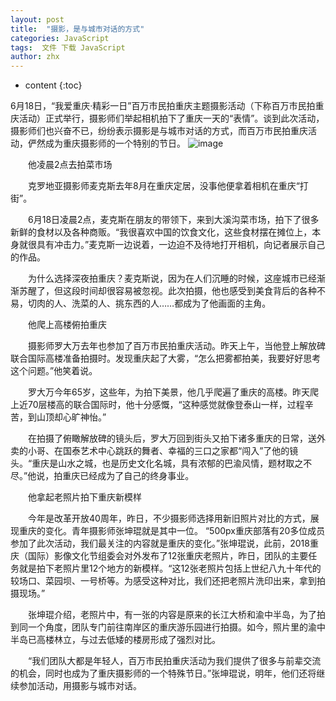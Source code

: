 ```yaml
---
layout: post
title:  "摄影，是与城市对话的方式"
categories: JavaScript
tags:  文件 下载 JavaScript
author: zhx
---
```


* content
{:toc}

6月18日，“我爱重庆·精彩一日”百万市民拍重庆主题摄影活动（下称百万市民拍重庆活动）正式举行，摄影师们举起相机拍下了重庆一天的“表情”。谈到此次活动，摄影师们也兴奋不已，纷纷表示摄影是与城市对话的方式，而百万市民拍重庆活动，俨然成为重庆摄影师的一个特别的节日。
![image](https://github.com/lanhua123/lanhua123.github.io/raw/master/4.jpg)

　　他凌晨2点去拍菜市场

　　克罗地亚摄影师麦克斯去年8月在重庆定居，没事他便拿着相机在重庆“打街”。

　　6月18日凌晨2点，麦克斯在朋友的带领下，来到大溪沟菜市场，拍下了很多新鲜的食材以及各种商贩。“我很喜欢中国的饮食文化，这些食材摆在摊位上，本身就很具有冲击力。”麦克斯一边说着，一边迫不及待地打开相机，向记者展示自己的作品。

　　为什么选择深夜拍重庆？麦克斯说，因为在人们沉睡的时候，这座城市已经渐渐苏醒了，但这段时间却很容易被忽视。此次拍摄，他也感受到美食背后的各种不易，切肉的人、洗菜的人、挑东西的人……都成为了他画面的主角。

　　他爬上高楼俯拍重庆

　　摄影师罗大万去年也参加了百万市民拍重庆活动。昨天上午，当他登上解放碑联合国际高楼准备拍摄时。发现重庆起了大雾，“怎么把雾都拍美，我要好好思考这个问题。”他笑着说。

　　罗大万今年65岁，这些年，为拍下美景，他几乎爬遍了重庆的高楼。昨天爬上近70层楼高的联合国际时，他十分感慨，“这种感觉就像登泰山一样，过程辛苦，到山顶却心旷神怡。”

　　在拍摄了俯瞰解放碑的镜头后，罗大万回到街头又拍下诸多重庆的日常，送外卖的小哥、在国泰艺术中心跳跃的舞者、幸福的三口之家都“闯入”了他的镜头。“重庆是山水之城，也是历史文化名城，具有浓郁的巴渝风情，题材取之不尽。”他说，拍重庆已经成为了自己的终身事业。

　　他拿起老照片拍下重庆新模样

　　今年是改革开放40周年，昨日，不少摄影师选择用新旧照片对比的方式，展现重庆的变化。青年摄影师张坤琨就是其中一位。
  “500px重庆部落有20多位成员参加了此次活动，我们最关注的内容就是重庆的变化。”张坤琨说，此前，2018重庆（国际）影像文化节组委会对外发布了12张重庆老照片，昨日，团队的主要任务就是拍下老照片里12个地方的新模样。“这12张老照片包括上世纪八九十年代的较场口、菜园坝、一号桥等。为感受这种对比，我们还把老照片洗印出来，拿到拍摄现场。”

　　张坤琨介绍，老照片中，有一张的内容是原来的长江大桥和渝中半岛，为了拍到同一个角度，团队专门前往南岸区的重庆游乐园进行拍摄。如今，照片里的渝中半岛已高楼林立，与过去低矮的楼房形成了强烈对比。

　　“我们团队大都是年轻人，百万市民拍重庆活动为我们提供了很多与前辈交流的机会，同时也成为了重庆摄影师的一个特殊节日。”张坤琨说，明年，他们还将继续参加活动，用摄影与城市对话。
